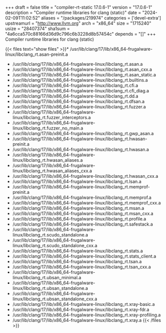 +++
draft = false
title = "compiler-rt-static 17.0.6-1"
version = "17.0.6-1"
description = "Compiler runtime libraries for clang (static)"
date = "2024-02-09T11:02:52"
aliases = "/packages/219974"
categories = ['devel-extra']
upstreamurl = "http://www.llvm.org"
arch = "x86_64"
size = "1715240"
usize = "28407374"
sha1sum = "4a6cca570c88166d36d9c796c6b3228d8b57454c"
depends = "[]"
+++
Compiler runtime libraries for clang (static)

{{< files text="show files" >}}* /usr/lib/clang/17/lib/x86_64-frugalware-linux/libclang_rt.asan-preinit.a
* /usr/lib/clang/17/lib/x86_64-frugalware-linux/libclang_rt.asan.a
* /usr/lib/clang/17/lib/x86_64-frugalware-linux/libclang_rt.asan_cxx.a
* /usr/lib/clang/17/lib/x86_64-frugalware-linux/libclang_rt.asan_static.a
* /usr/lib/clang/17/lib/x86_64-frugalware-linux/libclang_rt.builtins.a
* /usr/lib/clang/17/lib/x86_64-frugalware-linux/libclang_rt.cfi.a
* /usr/lib/clang/17/lib/x86_64-frugalware-linux/libclang_rt.cfi_diag.a
* /usr/lib/clang/17/lib/x86_64-frugalware-linux/libclang_rt.dd.a
* /usr/lib/clang/17/lib/x86_64-frugalware-linux/libclang_rt.dfsan.a
* /usr/lib/clang/17/lib/x86_64-frugalware-linux/libclang_rt.fuzzer.a
* /usr/lib/clang/17/lib/x86_64-frugalware-linux/libclang_rt.fuzzer_interceptors.a
* /usr/lib/clang/17/lib/x86_64-frugalware-linux/libclang_rt.fuzzer_no_main.a
* /usr/lib/clang/17/lib/x86_64-frugalware-linux/libclang_rt.gwp_asan.a
* /usr/lib/clang/17/lib/x86_64-frugalware-linux/libclang_rt.hwasan-preinit.a
* /usr/lib/clang/17/lib/x86_64-frugalware-linux/libclang_rt.hwasan.a
* /usr/lib/clang/17/lib/x86_64-frugalware-linux/libclang_rt.hwasan_aliases.a
* /usr/lib/clang/17/lib/x86_64-frugalware-linux/libclang_rt.hwasan_aliases_cxx.a
* /usr/lib/clang/17/lib/x86_64-frugalware-linux/libclang_rt.hwasan_cxx.a
* /usr/lib/clang/17/lib/x86_64-frugalware-linux/libclang_rt.lsan.a
* /usr/lib/clang/17/lib/x86_64-frugalware-linux/libclang_rt.memprof-preinit.a
* /usr/lib/clang/17/lib/x86_64-frugalware-linux/libclang_rt.memprof.a
* /usr/lib/clang/17/lib/x86_64-frugalware-linux/libclang_rt.memprof_cxx.a
* /usr/lib/clang/17/lib/x86_64-frugalware-linux/libclang_rt.msan.a
* /usr/lib/clang/17/lib/x86_64-frugalware-linux/libclang_rt.msan_cxx.a
* /usr/lib/clang/17/lib/x86_64-frugalware-linux/libclang_rt.profile.a
* /usr/lib/clang/17/lib/x86_64-frugalware-linux/libclang_rt.safestack.a
* /usr/lib/clang/17/lib/x86_64-frugalware-linux/libclang_rt.scudo_standalone.a
* /usr/lib/clang/17/lib/x86_64-frugalware-linux/libclang_rt.scudo_standalone_cxx.a
* /usr/lib/clang/17/lib/x86_64-frugalware-linux/libclang_rt.stats.a
* /usr/lib/clang/17/lib/x86_64-frugalware-linux/libclang_rt.stats_client.a
* /usr/lib/clang/17/lib/x86_64-frugalware-linux/libclang_rt.tsan.a
* /usr/lib/clang/17/lib/x86_64-frugalware-linux/libclang_rt.tsan_cxx.a
* /usr/lib/clang/17/lib/x86_64-frugalware-linux/libclang_rt.ubsan_minimal.a
* /usr/lib/clang/17/lib/x86_64-frugalware-linux/libclang_rt.ubsan_standalone.a
* /usr/lib/clang/17/lib/x86_64-frugalware-linux/libclang_rt.ubsan_standalone_cxx.a
* /usr/lib/clang/17/lib/x86_64-frugalware-linux/libclang_rt.xray-basic.a
* /usr/lib/clang/17/lib/x86_64-frugalware-linux/libclang_rt.xray-fdr.a
* /usr/lib/clang/17/lib/x86_64-frugalware-linux/libclang_rt.xray-profiling.a
* /usr/lib/clang/17/lib/x86_64-frugalware-linux/libclang_rt.xray.a
{{< /files >}}